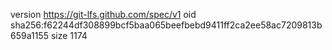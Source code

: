 version https://git-lfs.github.com/spec/v1
oid sha256:f62244df308899bcf5baa065beefbebd9411ff2ca2ee58ac7209813b659a1155
size 1174
